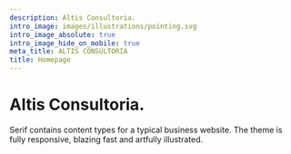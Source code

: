 ```yaml
---
description: Altis Consultoria.
intro_image: images/illustrations/pointing.svg
intro_image_absolute: true
intro_image_hide_on_mobile: true
meta_title: ALTIS CONSULTORIA
title: Homepage
---
```


# Altis Consultoria.

Serif contains content types for a typical business website. The theme is fully responsive, blazing fast and artfully illustrated.
